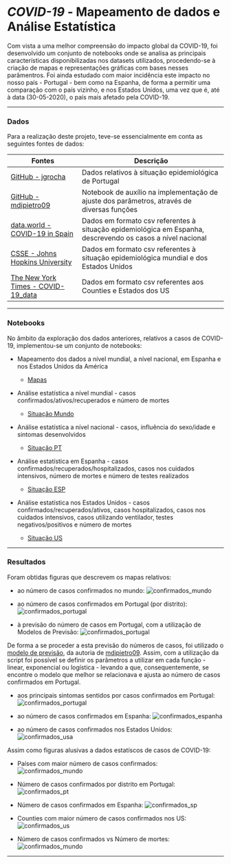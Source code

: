 # ***COVID-19*** - Mapeamento de dados e Análise Estatística

Com vista a uma melhor compreensão do impacto global da COVID-19, foi desenvolvido um conjunto de notebooks onde se analisa as principais características disponibilizadas nos datasets utilizados, procedendo-se à criação de mapas e representações gráficas com bases nesses parâmentros. Foi ainda estudado com maior incidência este impacto no nosso país - Portugal - bem como na Espanha, de forma a permitir uma comparação com o país vizinho, e nos Estados Unidos, uma vez que é, até à data (30-05-2020), o país mais afetado pela COVID-19.

---

### Dados
Para a realização deste projeto, teve-se essencialmente em conta as seguintes fontes de dados:

| Fontes  |  Descrição  |
| ------------------- | ------------------- |
|  [GitHub - jgrocha](https://github.com/jgrocha/covid-pt) |  Dados relativos à situação epidemiológica de Portugal |
|  [GitHub - mdipietro09](https://github.com/mdipietro09/DataScience_ArtificialIntelligence_Utils/blob/master/time_series/example_parametric_fit.ipynb) |  Notebook de auxílio na implementação de ajuste dos parâmetros, através de diversas funções |
| [data.world - COVID-19 in Spain](https://data.world/liz-friedman/covid-19-in-spain)  | Dados em formato csv referentes à situação epidemiológica em Espanha, descrevendo os casos a nível nacional |
| [CSSE - Johns Hopkins University](https://github.com/CSSEGISandData/COVID-19/tree/master/csse_covid_19_data)  | Dados em formato csv referentes à situação epidemiológica mundial e dos Estados Unidos |
| [The New York Times - COVID-19_data](https://github.com/nytimes/covid-19-data)  | Dados em formato csv referentes aos Counties e Estados dos US  |

---

### Notebooks
No âmbito da exploração dos dados anteriores, relativos a casos de COVID-19, implementou-se um conjunto de notebooks:

- Mapeamento dos dados a nível mundial, a nível nacional, em Espanha e nos Estados Unidos da América
    - [Mapas](/COVID_19/dados_estatísticos/Mapas.ipynb)

- Análise estatística a nível mundial - casos confirmados/ativos/recuperados e número de mortes
    - [Situação Mundo](/COVID_19/dados_estatísticos/Situacao_Mundo.ipynb)

- Análise estatística a nível nacional - casos, influência do sexo/idade e sintomas desenvolvidos
    - [Situação PT](/COVID_19/dados_estatísticos/Situação_PT.ipynb)

- Análise estatística em Espanha - casos confirmados/recuperados/hospitalizados, casos nos cuidados intensivos, número de mortes e número de testes realizados
   - [Situação ESP](/COVID_19/dados_estatísticos/Situacao_SP.ipynb)

- Análise estatística nos Estados Unidos - casos confirmados/recuperados/ativos, casos hospitalizados, casos nos cuidados intensivos, casos utilizando ventilador, testes negativos/positivos e número de mortes
   - [Situação US](/COVID_19/dados_estatísticos/Situação_US.ipynb)

---

### Resultados
Foram obtidas figuras que descrevem os mapas relativos:

- ao número de casos confirmados no mundo:
![confirmados_mundo](/COVID_19/figuras/confirmados_mundo.png)

- ao número de casos confirmados em Portugal (por distrito):
![confirmados_portugal](/COVID_19/figuras/confirmados_distrito.png)

- à previsão do número de casos em Portugal, com a utilização de Modelos de Previsão:
![confirmados_portugal](/COVID_19/figuras/portugal_fit_model.png)

De forma a se proceder a esta previsão do números de casos, foi utilizado o [modelo de previsão](https://github.com/mdipietro09/DataScience_ArtificialIntelligence_Utils/blob/master/time_series/ts_utils.py), da autoria de [mdipietro09](https://github.com/mdipietro09).
Assim, com a utilização da script foi possível se definir os parâmetros a utilizar em cada função - linear, exponencial ou logística - levando a que, consequentemente, se encontre o modelo que melhor se relacionava e ajusta ao número de casos confirmados em Portugal. 

- aos principais sintomas sentidos por casos confirmados em Portugal:
![confirmados_portugal](/COVID_19/figuras/portugal_sintomas.png)

- ao número de casos confirmados em Espanha:
![confirmados_espanha](/COVID_19/figuras/confirmados_esp.png)

- ao número de casos confirmados nos Estados Unidos:
![confirmados_usa](/COVID_19/figuras/confirmados_usa.png)

Assim como figuras alusivas a dados estatíscos de casos de COVID-19:

- Países com maior número de casos confirmados:
![confirmados_mundo](/COVID_19/figuras/dados1_mundo.png)

- Número de casos confirmados por distrito em Portugal:
![confirmados_pt](/COVID_19/figuras/dados1_pt.png)

- Número de casos confirmados em Espanha:
![confirmados_sp](/COVID_19/figuras/dados1_esp.png)

- Counties com maior número de casos confirmados nos US:
![confirmados_us](/COVID_19/figuras/dados2_us.png)

- Número de casos confirmados vs Número de mortes:
![confirmados_mundo](/COVID_19/figuras/dados1_us.png)

---
